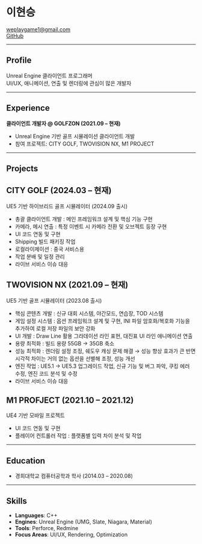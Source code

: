 # 이현승  
weplaygame1@gmail.com  
[GitHub](https://github.com/weplaygame1)  

---

## Profile
Unreal Engine 클라이언트 프로그래머  
UI/UX, 애니메이션, 연출 및 렌더링에 관심이 많은 개발자  

[//]: # (단순한 기능 구현을 넘어서 비주얼 품질과 사용자 경험 향상을 지향하며, 디자이너 및 아티스트와의 협업을 통해 아이디어를 시각적으로 완성하는 과정에 강점을 가지고 있습니다.)

---

## Experience
**클라이언트 개발자 @ GOLFZON (2021.09 – 현재)**  
- Unreal Engine 기반 골프 시뮬레이션 클라이언트 개발  
- 참여 프로젝트: CITY GOLF, TWOVISION NX, M1 PROJECT  

---

## Projects

## CITY GOLF (2024.03 – 현재)
UE5 기반 하이브리드 골프 시뮬레이터 (2024.09 출시)  
- 총괄 클라이언트 개발 : 메인 프레임워크 설계 및 핵심 기능 구현
- 카메라, 메시 연출 : 특정 이벤트 시 카메라 전환 및 오브젝트 등장 구현 
- UI 코드 연동 및 구현  
- Shipping 빌드 패키징 작업  
- 로컬라이제이션 : 중국 서비스용  
- 작업 분배 및 일정 관리  
- 라이브 서비스 이슈 대응

##

## TWOVISION NX (2021.09 – 현재)
UE5 기반 골프 시뮬레이터 (2023.08 출시)
- 핵심 콘텐츠 개발 : 신규 대회 시스템, 야간모드, 연습장, TOD 시스템
- 게임 설정 시스템 : 옵션 프레임워크 설계 및 구현, INI 파일 암호화/복호화 기능을 추가하여 로컬 저장 파일의 보안 강화  
- UI 개발 : Draw Line 활용 그라데이션 라인 표현, 대진표 UI 라인 애니메이션 연출  
- 용량 최적화 : 빌드 용량 55GB → 35GB 축소
- 성능 최적화 : 렌더링 설정 조정, 쉐도우 캐싱 문제 해결 → 성능 향상 효과가 큰 반면 시각적 차이는 거의 없는 옵션을 선별해 조정, 성능 개선 
- 엔진 작업 : UE5.1 → UE5.3 업그레이드 작업, 신규 기능 및 버그 파악, 쿠킹 에러 수정, 엔진 코드 분석 및 수정  
- 라이브 서비스 이슈 대응  

##

##  M1 PROFJECT (2021.10 – 2021.12)
UE4 기반 모바일 프로젝트  
- UI 코드 연동 및 구현  
- 플레이어 컨트롤러 작업 : 플랫폼별 입력 차이 분석 및 작업  

---

## Education
- 경희대학교 컴퓨터공학과 학사 (2014.03 – 2020.08)  

---

## Skills
- **Languages**: C++  
- **Engines**: Unreal Engine (UMG, Slate, Niagara, Material)
- **Tools**: Perforce, Redmine
- **Focus Areas**: UI/UX, Rendering, Optimization
 
